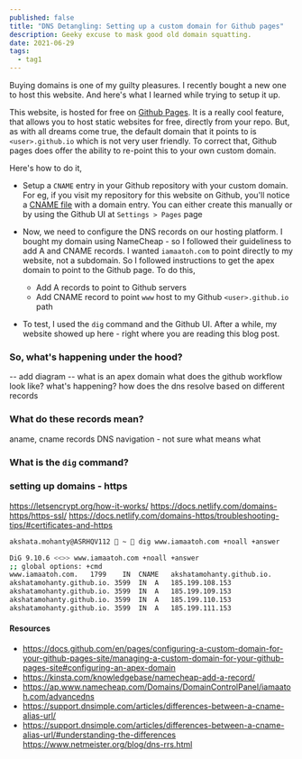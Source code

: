 ```yaml
---
published: false
title: "DNS Detangling: Setting up a custom domain for Github pages"
description: Geeky excuse to mask good old domain squatting.
date: 2021-06-29
tags:
  - tag1
---
```


Buying domains is one of my guilty pleasures. I recently bought a new one to host this website. And here's what I learned while trying to setup it up.

This website, is hosted for free on [Github Pages](https://pages.github.com/). It is a really cool feature, that allows you to host static websites for free, directly from your repo. But, as with all dreams come true, the default domain that it points to is `<user>.github.io` which is not very user friendly. To correct that, Github pages does offer the ability to re-point this to your own custom domain.

Here's how to do it,

- Setup a `CNAME` entry in your Github repository with your custom domain. For eg, if you visit my repository for this website on Github, you'll notice a [CNAME file](https://github.com/akshatamohanty/akshatamohanty.github.io/blob/master/CNAME) with a domain entry. You can either create this manually or by using the Github UI at `Settings > Pages` page

- Now, we need to configure the DNS records on our hosting platform. I bought my domain using NameCheap - so I followed their guideliness to add A and CNAME records. I wanted `iamaatoh.com` to point directly to my website, not a subdomain. So I followed instructions to get the apex domain to point to the Github page. To do this,

  - Add A records to point to Github servers
  - Add CNAME record to point `www` host to my Github `<user>.github.io` path

- To test, I used the `dig` command and the Github UI. After a while, my website showed up here - right where you are reading this blog post.

### So, what's happening under the hood?

-- add diagram --
what is an apex domain
what does the github workflow look like? what's happening?
how does the dns resolve based on different records

### What do these records mean?

aname, cname records
DNS navigation - not sure what means what

### What is the `dig` command?

### setting up domains - https

https://letsencrypt.org/how-it-works/
https://docs.netlify.com/domains-https/https-ssl/
https://docs.netlify.com/domains-https/troubleshooting-tips/#certificates-and-https

```bash
akshata.mohanty@ASRHQV112  ~  dig www.iamaatoh.com +noall +answer
```

```bash
DiG 9.10.6 <<>> www.iamaatoh.com +noall +answer
;; global options: +cmd
www.iamaatoh.com.	1799	IN	CNAME	akshatamohanty.github.io.
akshatamohanty.github.io. 3599	IN	A	185.199.108.153
akshatamohanty.github.io. 3599	IN	A	185.199.109.153
akshatamohanty.github.io. 3599	IN	A	185.199.110.153
akshatamohanty.github.io. 3599	IN	A	185.199.111.153
```

#### Resources

- https://docs.github.com/en/pages/configuring-a-custom-domain-for-your-github-pages-site/managing-a-custom-domain-for-your-github-pages-site#configuring-an-apex-domain
- https://kinsta.com/knowledgebase/namecheap-add-a-record/
- https://ap.www.namecheap.com/Domains/DomainControlPanel/iamaatoh.com/advancedns
- https://support.dnsimple.com/articles/differences-between-a-cname-alias-url/
- https://support.dnsimple.com/articles/differences-between-a-cname-alias-url/#understanding-the-differences
  https://www.netmeister.org/blog/dns-rrs.html
